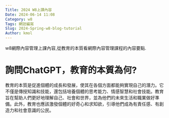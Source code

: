 ```yaml
---
Title: 2024 W8上課內容
Date: 2024-06-14 11:08
Category: w8
Tags: 網誌編寫
Slug: 2024-Spring-w8-blog-tutorial
Author: kmol
---
```


w8網際內容管理上課內容,從教育的本質看網際內容管理課程的內容要點.

<!-- PELICAN_END_SUMMARY -->

# 詢問ChatGPT，教育的本質為何? 
教育的本質是促進個體的成長和發展，使其在各個方面都能夠實現自己的潛力。它不僅是傳授知識和技能，還包括培養個體的思考能力、情感智慧和社會技能。教育旨在幫助人們更好地理解自己、社會和世界，並為他們的未來生活和職業做好準備。此外，教育也應該激發個體的好奇心和求知欲，引導他們成為有責任感、有創造力和社會意識的公民。